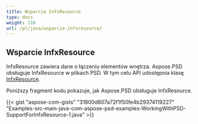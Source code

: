 ```yaml
---
title: Wsparcie InfxResource
type: docs
weight: 110
url: /pl/java/wsparcie-infxresource/
---
```


## **Wsparcie InfxResource**
InfxResource zawiera dane o łączeniu elementów wnętrza. Aspose.PSD obsługuje InfxResource w plikach PSD. W tym celu API udostępnia klasę [InfxResource](https://reference.aspose.com/java/psd/com.aspose.psd.fileformats.psd.layers.layerresources/InfxResource).

Poniższy fragment kodu pokazuje, jak Aspose.PSD obsługuje InfxResource.

{{< gist "aspose-com-gists" "31800d807a72f1f50fe4b29374119227" "Examples-src-main-java-com-aspose-psd-examples-WorkingWithPSD-SupportForInfxResource-1.java" >}}
